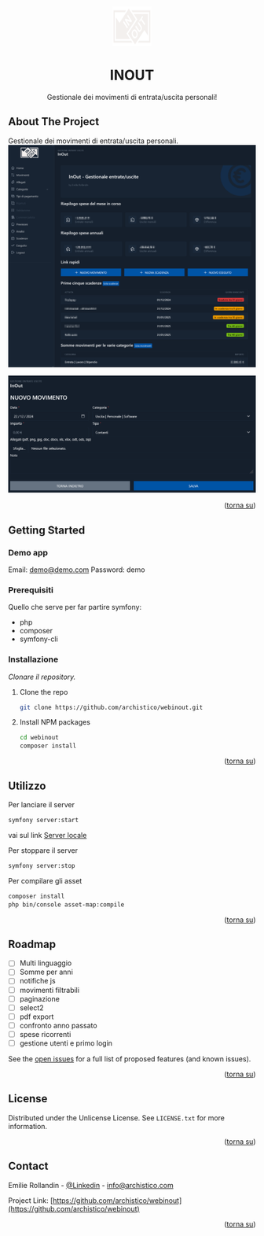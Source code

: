 <a id="readme-top"></a>

<!-- PROJECT LOGO -->
<br />
<div align="center">
  <a href="https://github.com/archistico/webinout">
    <img src="https://github.com/archistico/webinout/raw/refs/heads/main/public/logo.svg" alt="Logo" width="80" height="80">
  </a>

  <h1 align="center">INOUT</h1>
  <p align="center">
    Gestionale dei movimenti di entrata/uscita personali!
  </p>
</div>

<!-- ABOUT THE PROJECT -->
## About The Project

Gestionale dei movimenti di entrata/uscita personali.  
![screenshot1](https://github.com/archistico/webinout/raw/refs/heads/main/screenshot1.png)

![screenshot2](https://github.com/archistico/webinout/raw/refs/heads/main/screenshot2.png)

<p align="right">(<a href="#readme-top">torna su</a>)</p>

<!-- GETTING STARTED -->
## Getting Started

### Demo app
Email: demo@demo.com
Password: demo

### Prerequisiti

Quello che serve per far partire symfony:
* php
* composer
* symfony-cli

### Installazione

_Clonare il repository._

1. Clone the repo
   ```bash
   git clone https://github.com/archistico/webinout.git
   ```
2. Install NPM packages
   ```bash
   cd webinout
   composer install
   ```

<p align="right">(<a href="#readme-top">torna su</a>)</p>

<!-- USAGE EXAMPLES -->
## Utilizzo
Per lanciare il server
```bash
symfony server:start
```
vai sul link
<a href="https://127.0.0.1:8000">Server locale</a>

Per stoppare il server
```bash
symfony server:stop
```

Per compilare gli asset
```bash
composer install
php bin/console asset-map:compile
```

<p align="right">(<a href="#readme-top">torna su</a>)</p>

<!-- ROADMAP -->
## Roadmap

- [ ] Multi linguaggio
- [ ] Somme per anni
- [ ] notifiche js
- [ ] movimenti filtrabili
- [ ] paginazione
- [ ] select2
- [ ] pdf export
- [ ] confronto anno passato
- [ ] spese ricorrenti
- [ ] gestione utenti e primo login

See the [open issues](https://github.com/archistico/webinout/issues) for a full list of proposed features (and known issues).

<p align="right">(<a href="#readme-top">torna su</a>)</p>

<!-- LICENSE -->
## License

Distributed under the Unlicense License. See `LICENSE.txt` for more information.

<p align="right">(<a href="#readme-top">torna su</a>)</p>

<!-- CONTACT -->
## Contact

Emilie Rollandin - [@Linkedin](https://www.linkedin.com/in/emilie-rollandin-a8a5831a6/) - info@archistico.com

Project Link: [https://github.com/archistico/webinout](https://github.com/archistico/webinout)

<p align="right">(<a href="#readme-top">torna su</a>)</p>
